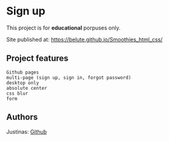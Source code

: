 
# Sign up


This project is for **educational** porpuses only. 

Site published at: https://belute.github.io/Smoothies_html_css/


## Project features


    Github pages
    multi-page (sign up, sign in, forgot password)
    desktop only
    absolute center
    css blur
    form


## Authors

Justinas: [Github](https://github.com/belute)
